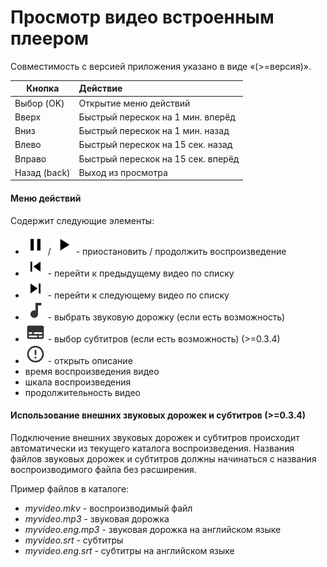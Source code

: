 # Просмотр видео встроенным плеером

Совместимость с версией приложения указано в виде «(>=версия)».

 Кнопка       | Действие                           
 ------------ | :--------------------------------- 
 Выбор (OK)   | Открытие меню действий             
 Вверх        | Быстрый перескок на 1 мин. вперёд  
 Вниз         | Быстрый перескок на 1 мин. назад   
 Влево        | Быстрый перескок на 15 сек. назад  
 Вправо       | Быстрый перескок на 15 сек. вперёд 
 Назад (back) | Выход из просмотра                 

#### Меню действий

Содержит следующие элементы:

- ![приостановить](images/pause.png) / ![продолжить](images/play.png) - приостановить / продолжить воспроизведение
- ![предыдущий](images/prev.png) - перейти к предыдущему видео по списку
- ![следующий](images/next.png) - перейти к следующему видео по списку
- ![audio](images/audio.png) - выбрать звуковую дорожку (если есть возможность)
- ![subtitle](images/subtitle.png) - выбор субтитров (если есть возможность)  (>=0.3.4)
- ![audio](images/select.png) - открыть описание
- время воспроизведения видео
- шкала воспроизведения
- продолжительность видео

#### Использование внешних звуковых дорожек и субтитров (>=0.3.4)

Подключение внешних звуковых дорожек и субтитров происходит автоматически из текущего каталога воспроизведения. Названия файлов звуковых дорожек и субтитров должны начинаться с названия воспроизводимого файла без расширения.

Пример файлов в каталоге:

- *myvideo.mkv* - воспроизводимый файл
- *myvideo.mp3* - звуковая дорожка
- *myvideo.eng.mp3* - звуковая дорожка на английском языке
- *myvideo.srt* - субтитры
- *myvideo.eng.srt* - субтитры на английском языке